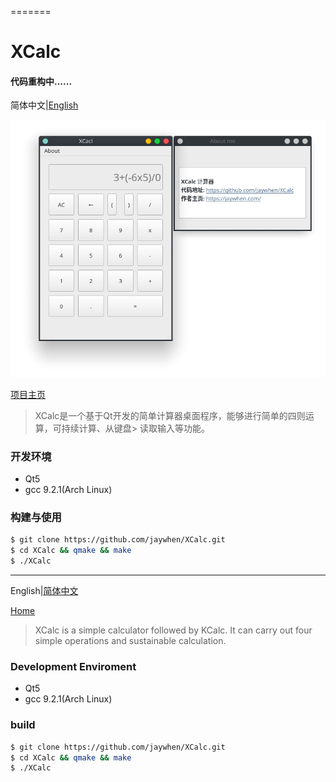 =======
# XCalc

#### 代码重构中......

<a name="Ch"/>

简体中文|[English](#En)

![sreenshot](img/v1_0.png)

[项目主页](https://jaywhen.com/post/xcacl/)

> XCalc是一个基于Qt开发的简单计算器桌面程序，能够进行简单的四则运算，可持续计算、从键盘>  读取输入等功能。
### 开发环境

* Qt5
* gcc 9.2.1(Arch Linux)

### 构建与使用

```bash
$ git clone https://github.com/jaywhen/XCalc.git
$ cd XCalc && qmake && make
$ ./XCalc
```

<a name="En"/>

--------
English|[简体中文](#Ch)

[Home](https://jaywhen.com/post/xcacl/)

> XCalc is a simple calculator followed by KCalc.
> It can carry out four simple operations and sustainable calculation.

### Development Enviroment

* Qt5
* gcc 9.2.1(Arch Linux)

### build
```bash
$ git clone https://github.com/jaywhen/XCalc.git
$ cd XCalc && qmake && make
$ ./XCalc
```
